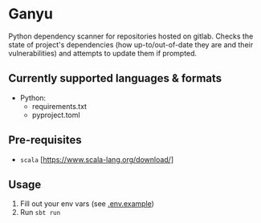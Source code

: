 # Ganyu

Python dependency scanner for repositories hosted on gitlab. 
Checks the state of project's dependencies (how up-to/out-of-date they are and their vulnerabilities) and attempts to update them if prompted.


## Currently supported languages & formats

- Python:
  - requirements.txt
  - pyproject.toml

## Pre-requisites

- `scala` [https://www.scala-lang.org/download/]

## Usage

1. Fill out your env vars (see [.env.example](/.env.exampple))
2. Run `sbt run`

